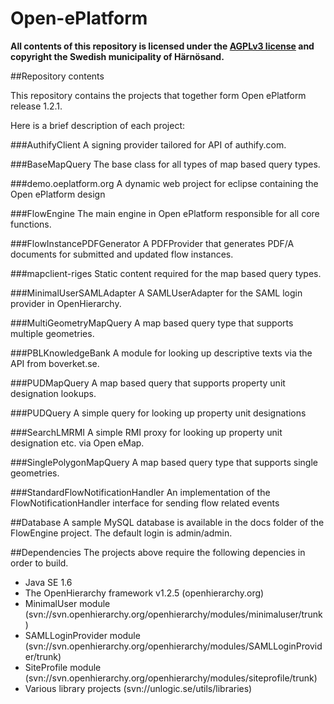 Open-ePlatform
==============

**All contents of this repository is licensed under the [AGPLv3 license](http://www.gnu.org/licenses/agpl-3.0.txt) and copyright the Swedish municipality of Härnösand.**

##Repository contents

This repository contains the projects that together form Open ePlatform release 1.2.1.

Here is a brief description of each project:

###AuthifyClient
A signing provider tailored for API of authify.com.

###BaseMapQuery
The base class for all types of map based query types.

###demo.oeplatform.org
A dynamic web project for eclipse containing the Open ePlatform design

###FlowEngine
The main engine in Open ePlatform responsible for all core functions.

###FlowInstancePDFGenerator
A PDFProvider that generates PDF/A documents for submitted and updated flow instances.

###mapclient-riges
Static content required for the map based query types.

###MinimalUserSAMLAdapter
A SAMLUserAdapter for the SAML login provider in OpenHierarchy.

###MultiGeometryMapQuery
A map based query type that supports multiple geometries.

###PBLKnowledgeBank
A module for looking up descriptive texts via the API from boverket.se.

###PUDMapQuery
A map based query that supports property unit designation lookups.

###PUDQuery
A simple query for looking up property unit designations

###SearchLMRMI
A simple RMI proxy for looking up property unit designation etc. via Open eMap.

###SinglePolygonMapQuery
A map based query type that supports single geometries.

###StandardFlowNotificationHandler
An implementation of the FlowNotificationHandler interface for sending flow related events

##Database
A sample MySQL database is available in the docs folder of the FlowEngine project. The default login is admin/admin.

##Dependencies
The projects above require the following depencies in order to build.

* Java SE 1.6
* The OpenHierarchy framework v1.2.5 (openhierarchy.org)
* MinimalUser module (svn://svn.openhierarchy.org/openhierarchy/modules/minimaluser/trunk)
* SAMLLoginProvider module (svn://svn.openhierarchy.org/openhierarchy/modules/SAMLLoginProvider/trunk)
* SiteProfile module (svn://svn.openhierarchy.org/openhierarchy/modules/siteprofile/trunk)
* Various library projects (svn://unlogic.se/utils/libraries)

